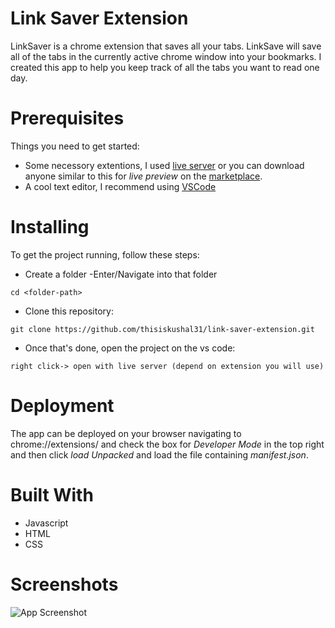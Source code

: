 # Link Saver Extension
LinkSaver is a chrome extension that saves all your tabs. LinkSave will save all of the tabs in the currently active chrome window into your bookmarks. I created this app to help you keep track of all the tabs you want to read one day.

# Prerequisites
Things you need to get started:
- Some necessory extentions, I used [live server](https://marketplace.visualstudio.com/items?itemName=ritwickdey.LiveServer) or you can download anyone similar to this for *live preview* on the [marketplace](https://marketplace.visualstudio.com/).
- A cool text editor, I recommend using [VSCode](https://code.visualstudio.com/download)

# Installing
To get the project running, follow these steps:
- Create a folder
-Enter/Navigate into that folder
```
cd <folder-path>
```

- Clone this repository:
```
git clone https://github.com/thisiskushal31/link-saver-extension.git
```

- Once that's done, open the project on the vs code:
```
right click-> open with live server (depend on extension you will use)
```

# Deployment
The app can be deployed on your browser navigating to chrome://extensions/ and check the box for *Developer Mode* in the top right and then click *load Unpacked* and load the file containing *manifest.json*.

# Built With
- Javascript
- HTML
- CSS

# Screenshots

![App Screenshot](https://github.com/thisiskushal31/link-saver-extension/blob/main/images/Web_output.png?raw=true)
